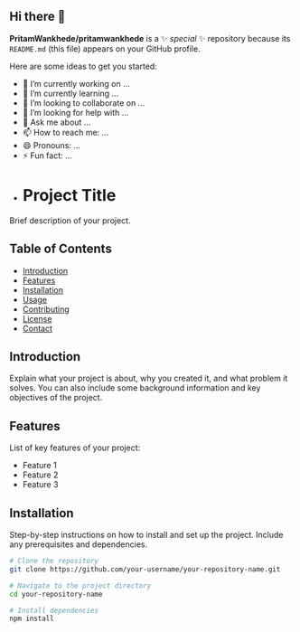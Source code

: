 ## Hi there 👋


**PritamWankhede/pritamwankhede** is a ✨ _special_ ✨ repository because its `README.md` (this file) appears on your GitHub profile.

Here are some ideas to get you started:

- 🔭 I’m currently working on ...
- 🌱 I’m currently learning ...
- 👯 I’m looking to collaborate on ...
- 🤔 I’m looking for help with ...
- 💬 Ask me about ...
- 📫 How to reach me: ...
- 😄 Pronouns: ...
- ⚡ Fun fact: ...
- # Project Title

Brief description of your project.

## Table of Contents

- [Introduction](#introduction)
- [Features](#features)
- [Installation](#installation)
- [Usage](#usage)
- [Contributing](#contributing)
- [License](#license)
- [Contact](#contact)

## Introduction

Explain what your project is about, why you created it, and what problem it solves. You can also include some background information and key objectives of the project.

## Features

List of key features of your project:
- Feature 1
- Feature 2
- Feature 3

## Installation

Step-by-step instructions on how to install and set up the project. Include any prerequisites and dependencies.

```bash
# Clone the repository
git clone https://github.com/your-username/your-repository-name.git

# Navigate to the project directory
cd your-repository-name

# Install dependencies
npm install


